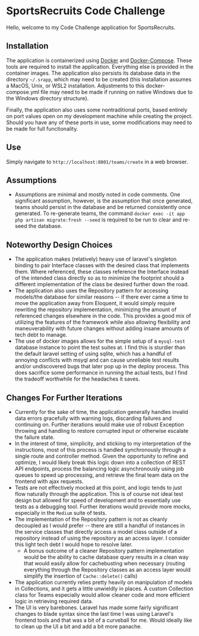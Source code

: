 # SportsRecruits Code Challenge

Hello, welcome to my Code Challenge application for SportsRecruits.

## Installation
The application is containerized using [Docker](https://docs.docker.com/get-docker/) and [Docker-Compose](https://docs.docker.com/compose/install/). These tools are required to install the application. Everything else is provided in the container images.
The application also persists its database data in the directory `~/.srapp`, which may need to be created (this installation assumes a MacOS, Unix, or WSL2 installation. Adjustments to this docker-compose.yml file may need to be made if running on native Windows due to the Windows directory structure). 

Finally, the application also uses some nontraditional ports, based entirely on port values open on my development machine while creating the project. Should you have any of these ports in use, some modifications may need to be made for full functionality.

## Use
Simply navigate to `http://localhost:8001/teams/create` in a web browser.

## Assumptions
- Assumptions are minimal and mostly noted in code comments. One significant assumption, however, is the assumption that once generated, teams should persist in the database and be returned consistently once generated. To re-generate teams, the command `docker exec -it app php artisan migrate:fresh --seed` is required to be run to clear and re-seed the database.

## Noteworthy Design Choices
- The application makes (relatively) heavy use of laravel's singleton binding to pair Interface classes with the desired class that implements them. Where referenced, these classes reference the Interface instead of the intended class directly so as to minimize the footprint
should a different implementation of the class be desired further down the road. 
- The application also uses the Repository pattern for accessing models/the database for similar reasons -- if there ever came a time to move the application away from Eloquent, it would simply require rewriting the repository implementation, minimizing the amount of referenced changes elsewhere in the code. This provides a good mix of utilizing the features of the framework while also allowing flexibility and maneuverability with future changes without adding insane amounts of tech debt to manage.
- The use of docker images allows for the simple setup of a `mysql-test` database instance to point the test suites at.  I find this is sturdier than the default laravel setting of using sqlite, which has a handful of annoying conflicts with msyql and can cause unreliable test results and/or undiscovered bugs that later pop up in the deploy process. This does sacrifice some performance in running the actual tests, but I find the tradeoff worthwhile for the headaches it saves.

## Changes For Further Iterations
- Currently for the sake of time, the application generally handles invalid data errors gracefully with warning logs, discarding failures and continuing on. Further iterations would make use of robust Exception throwing and handling to restore corrupted input or otherwise escalate the failure state.
- In the interest of time, simplicity, and sticking to my interpretation of the instructions, most of this process is handled synchronously through a single route and controller method. Given the opportunity to refine and optimize, I would likely break this logic down into a collection of REST API endpoints, process the balancing logic asynchronously using job queues to speed up processing, and retrieve the final team data on the frontend with ajax requests.
- Tests are not effectively mocked at this point, and logic tends to just flow naturally through the application. This is of course not ideal test design but allowed for speed of development and to essentially use tests as a debugging tool. Further iterations would provide more mocks, especially in the `Medium` suite of tests.
- The implementation of the Repository pattern is not as cleanly decoupled as I would prefer -- there are still a handful of instances in the service classes that directly access a model class outside of a repository instead of using the repository as an access layer. I consider this light tech debt I would hope to resolve later.
  - A bonus outcome of a cleaner Repository pattern implementation would be the ability to cache database query results in a clean way that would easily allow for cachebusting when necessary (routing everything through the Repository classes as an access layer would simplify the insertion of `Cache::delete()` calls)
- The application currently relies pretty heavily on manipulation of models in Collections, and it gets a little unwieldly in places. A custom Collection class for Teams especially would allow cleaner code and more efficient logic in retrieving required data.
- The UI is very barebones. Laravel has made some fairly significant changes to blade syntax since the last time I was using Laravel's frontend tools and that was a bit of a curveball for me. Would ideally like to clean up the UI a bit and add a bit more panache.
